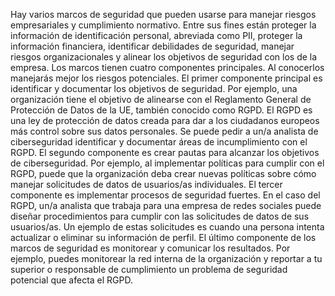 Hay varios marcos de seguridad que pueden usarse para manejar riesgos empresariales y cumplimiento normativo. Entre sus fines están proteger la información de identificación personal, abreviada como PII, proteger la información financiera, identificar debilidades de seguridad, manejar riesgos organizacionales y alinear los objetivos de seguridad con los de la empresa. Los marcos tienen cuatro componentes principales. Al conocerlos manejarás mejor los riesgos potenciales. El primer componente principal es identificar y documentar los objetivos de seguridad. Por ejemplo, una organización tiene el objetivo de alinearse con el Reglamento General de Protección de Datos de la UE, también conocido como RGPD. El RGPD es una ley de protección de datos creada para dar a los ciudadanos europeos más control sobre sus datos personales.
Se puede pedir a un/a analista de ciberseguridad identificar y documentar áreas de incumplimiento con el RGPD. El segundo componente es crear pautas para alcanzar los objetivos de ciberseguridad. Por ejemplo, al implementar políticas para cumplir con el RGPD, puede que la organización deba crear nuevas políticas sobre cómo manejar solicitudes de datos de usuarios/as individuales. El tercer componente es implementar procesos de seguridad fuertes. En el caso del RGPD, un/a analista que trabaja para una empresa de redes sociales puede diseñar procedimientos para cumplir con las solicitudes de datos de sus usuarios/as. Un ejemplo de estas solicitudes es cuando una persona intenta actualizar o eliminar su información de perfil. El último componente de los marcos de seguridad es monitorear y comunicar los resultados. Por ejemplo, puedes monitorear la red interna de la organización y reportar a tu superior o responsable de cumplimiento un problema de seguridad potencial que afecta el RGPD.

